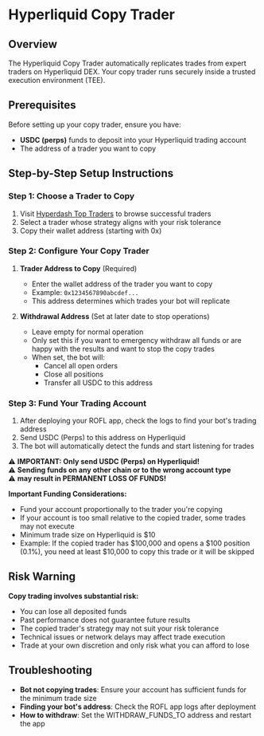 # Hyperliquid Copy Trader

## Overview

The Hyperliquid Copy Trader automatically replicates trades from expert traders
on Hyperliquid DEX. Your copy trader runs securely inside a trusted execution
environment (TEE).

## Prerequisites

Before setting up your copy trader, ensure you have:

- **USDC (perps)** funds to deposit into your Hyperliquid trading account
- The address of a trader you want to copy

## Step-by-Step Setup Instructions

### Step 1: Choose a Trader to Copy

1. Visit [Hyperdash Top Traders](https://hyperdash.info/top-traders) to browse
   successful traders
2. Select a trader whose strategy aligns with your risk tolerance
3. Copy their wallet address (starting with 0x)

### Step 2: Configure Your Copy Trader

1. **Trader Address to Copy** (Required)

   - Enter the wallet address of the trader you want to copy
   - Example: `0x1234567890abcdef...`
   - This address determines which trades your bot will replicate

2. **Withdrawal Address** (Set at later date to stop operations)

   - Leave empty for normal operation
   - Only set this if you want to emergency withdraw all funds or are happy
     with the results and want to stop the copy trades
   - When set, the bot will:
     - Cancel all open orders
     - Close all positions
     - Transfer all USDC to this address

### Step 3: Fund Your Trading Account

1. After deploying your ROFL app, check the logs to find your bot's trading
   address
2. Send USDC (Perps) to this address on Hyperliquid
3. The bot will automatically detect the funds and start listening for trades

⚠️  **IMPORTANT: Only send USDC (Perps) on Hyperliquid!**  
⚠️  **Sending funds on any other chain or to the wrong account type**  
⚠️  **may result in PERMANENT LOSS OF FUNDS!**

**Important Funding Considerations:**

- Fund your account proportionally to the trader you're copying
- If your account is too small relative to the copied trader, some trades may
  not execute
- Minimum trade size on Hyperliquid is $10
- Example: If the copied trader has $100,000 and opens a $100 position (0.1%),
  you need at least $10,000 to copy this trade or it will be skipped

## Risk Warning

**Copy trading involves substantial risk:**

- You can lose all deposited funds
- Past performance does not guarantee future results
- The copied trader's strategy may not suit your risk tolerance
- Technical issues or network delays may affect trade execution
- Trade at your own discretion and only risk what you can afford to lose

## Troubleshooting

- **Bot not copying trades**: Ensure your account has sufficient funds for the
  minimum trade size
- **Finding your bot's address**: Check the ROFL app logs after deployment
- **How to withdraw**: Set the WITHDRAW_FUNDS_TO address and restart the app
